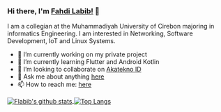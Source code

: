 ### Hi there, I'm [Fahdi Labib!](https://fahdilabib.akatekno.id) 👋

I am a collegian at the Muhammadiyah University of Cirebon majoring in informatics Engineering. I am interested in Networking, Software Development, IoT and Linux Systems.

- 🔭 I’m currently working on my private project 
- 🌱 I’m currently learning Flutter and Android Kotlin
- 👯 I’m looking to collaborate on [Akatekno ID](https://github.com/AkateknoID)
- 💬 Ask me about anything [here](https://github.com/Flabib/Flabib/issues)
- 📫 How to reach me: [here](https://fahdilabib.akatekno.id)

<a href="https://github.com/anuraghazra/github-readme-stats">
  <img align="center" src="https://github-readme-stats.vercel.app/api?username=flabib&count_private=true&show_icons=true&include_all_commits=true&layout=compact&theme=vue" alt="Flabib's github stats" />
</a>

<a href="https://github.com/anuraghazra/github-readme-stats">
  <img align="center" src="https://github-readme-stats.vercel.app/api/top-langs/?username=flabib&layout=compact&theme=vue" alt="Top Langs" />
</a>
